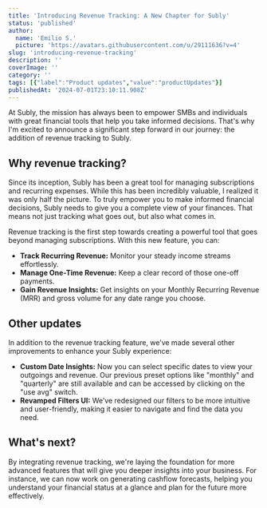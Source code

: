 ```yaml
---
title: 'Introducing Revenue Tracking: A New Chapter for Subly'
status: 'published'
author:
  name: 'Emilio S.'
  picture: 'https://avatars.githubusercontent.com/u/29111636?v=4'
slug: 'introducing-revenue-tracking'
description: ''
coverImage: ''
category: ''
tags: [{"label":"Product updates","value":"productUpdates"}]
publishedAt: '2024-07-01T23:10:11.908Z'
---
```


At Subly, the mission has always been to empower SMBs and individuals with great financial tools that help you take informed decisions. That's why I'm excited to announce a significant step forward in our journey: the addition of revenue tracking to Subly.

## Why revenue tracking?

Since its inception, Subly has been a great tool for managing subscriptions and recurring expenses. While this has been incredibly valuable, I realized it was only half the picture. To truly empower you to make informed financial decisions, Subly needs to give you a complete view of your finances. That means not just tracking what goes out, but also what comes in.

Revenue tracking is the first step towards creating a powerful tool that goes beyond managing subscriptions. With this new feature, you can:

- **Track Recurring Revenue:** Monitor your steady income streams effortlessly.
- **Manage One-Time Revenue:** Keep a clear record of those one-off payments.
- **Gain Revenue Insights:** Get insights on your Monthly Recurring Revenue (MRR) and gross volume for any date range you choose.

## Other updates

In addition to the revenue tracking feature, we’ve made several other improvements to enhance your Subly experience:

- **Custom Date Insights:** Now you can select specific dates to view your outgoings and revenue. Our previous preset options like "monthly" and "quarterly" are still available and can be accessed by clicking on the "use avg" switch.
- **Revamped Filters UI:** We’ve redesigned our filters to be more intuitive and user-friendly, making it easier to navigate and find the data you need.

## What's next?

By integrating revenue tracking, we're laying the foundation for more advanced features that will give you deeper insights into your business. For instance, we can now work on generating cashflow forecasts, helping you understand your financial status at a glance and plan for the future more effectively.